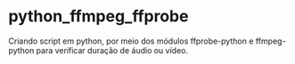 # python_ffmpeg_ffprobe
Criando script em python, por meio dos módulos ffprobe-python e ffmpeg-python para verificar duração de áudio ou vídeo.
